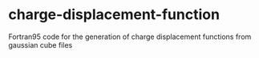 # charge-displacement-function
Fortran95 code for the generation of charge displacement functions from gaussian cube files
